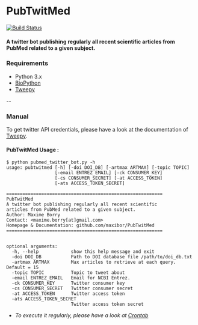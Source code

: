 # PubTwitMed

[![Build Status](https://travis-ci.org/maxibor/PubTwitMed.svg?branch=master)](https://travis-ci.org/maxibor/PubTwitMed)

#### A twitter bot publishing regularly all recent scientific articles from PubMed related to a given subject.


### Requirements
- Python 3.x
- [BioPython](https://biopython.org/wiki/Biopython)
- [Tweepy](http://www.tweepy.org/)

--

### Manual

To get twitter API credentials, please have a look at the documentation of [Tweepy](http://docs.tweepy.org/en/latest/getting_started.html).

#### PubTwitMed Usage :
```
$ python pubmed_twitter_bot.py -h
usage: pubtwitmed [-h] [-doi DOI_DB] [-artmax ARTMAX] [-topic TOPIC]
                  [-email ENTREZ_EMAIL] [-ck CONSUMER_KEY]
                  [-cs CONSUMER_SECRET] [-at ACCESS_TOKEN]
                  [-ats ACCESS_TOKEN_SECRET]

==========================================================
PubTwitMed
A twitter bot publishing regularly all recent scientific
articles from PubMed related to a given subject.
Author: Maxime Borry
Contact: <maxime.borry[at]gmail.com>
Homepage & Documentation: github.com/maxibor/PubTwitMed
==========================================================


optional arguments:
  -h, --help            show this help message and exit
  -doi DOI_DB           Path to DOI database file /path/to/doi_db.txt
  -artmax ARTMAX        Max articles to retrieve at each query. Default = 15
  -topic TOPIC          Topic to tweet about
  -email ENTREZ_EMAIL   Email for NCBI Entrez.
  -ck CONSUMER_KEY      Twitter consumer key
  -cs CONSUMER_SECRET   Twitter consumer secret
  -at ACCESS_TOKEN      Twitter access token
  -ats ACCESS_TOKEN_SECRET
                        Twitter access token secret
```


- *To execute it regularly, please have a look at [Crontab](https://en.wikipedia.org/wiki/Cron)*
